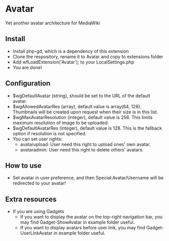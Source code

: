 # Avatar
Yet another avatar architecture for MediaWiki

## Install
* Install php-gd, which is a dependency of this extension
* Clone the respository, rename it to Avatar and copy to extensions folder
* Add wfLoadExtension('Avatar'); to your LocalSettings.php
* You are done!

## Configuration
* $wgDefaultAvatar (string), should be set to the URL of the default avatar.
* $wgAllowedAvatarRes (array), default value is array(64, 128). Thumbnails will be created upon request when their size is in this list.
* $wgMaxAvatarResolution (integer), default value is 256. This limits maximum resolution of image to be uploaded.
* $wgDefaultAvatarRes (integer), default value is 128. This is the fallback option if resolution is not specified.
* You can set user rights: 
	* avatarupload: User need this right to upload ones' own avatar.
	* avataradmin: User need this right to delete others' avatars.

## How to use
* Set avatar in user preference, and then Special:Avatar/Username will be redirected to your avatar!

## Extra resources
* If you are using Gadgets
    * If you want to display the avatar on the top-right navigation bar, you may find Gadget-ShowAvatar in example folder useful.
    * If you want to display avatars before user link, you may find Gadget-UserLinkAvatar in example folder useful.

